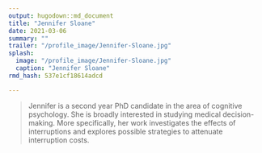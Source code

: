 ```yaml
---
output: hugodown::md_document
title: "Jennifer Sloane"
date: 2021-03-06
summary: ""
trailer: "/profile_image/Jennifer-Sloane.jpg"
splash:
  image: "/profile_image/Jennifer-Sloane.jpg"
  caption: "Jennifer Sloane"
rmd_hash: 537e1cf18614adcd

---
```


> Jennifer is a second year PhD candidate in the area of cognitive psychology. She is broadly interested in studying medical decision-making. More specifically, her work investigates the effects of interruptions and explores possible strategies to attenuate interruption costs.

